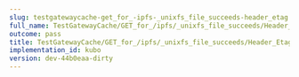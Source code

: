 ```yaml
---
slug: testgatewaycache-get_for_-ipfs-_unixfs_file_succeeds-header_etag
full_name: TestGatewayCache/GET_for_/ipfs/_unixfs_file_succeeds/Header_Etag
outcome: pass
title: TestGatewayCache/GET_for_/ipfs/_unixfs_file_succeeds/Header_Etag
implementation_id: kubo
version: dev-44b0eaa-dirty
---
```


